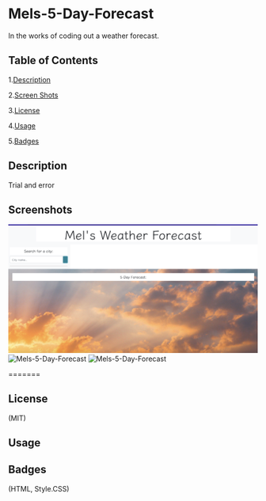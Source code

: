 # Mels-5-Day-Forecast
In the works of coding out a weather forecast.


## Table of Contents

1.[Description](#Description)

2.[Screen Shots](#Screenshots)

3.[License](#License)

4.[Usage](#Usage)

5.[Badges](#Badges)

## Description
Trial and error

## Screenshots
![Mels-5-Day-Forecast](assets/images/ss40.png)
![Mels-5-Day-Forecast](assets/images/ss46.png)
![Mels-5-Day-Forecast](assets/images/ss45.png)

=======

## License
(MIT)

## Usage

## Badges
(HTML, Style.CSS)

